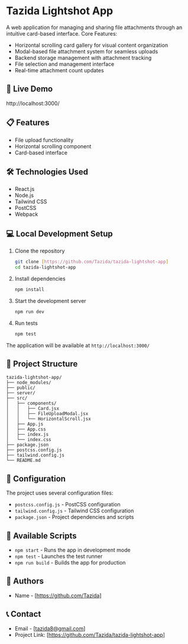 # Tazida Lightshot App
A web application for managing and sharing file attachments through an intuitive card-based interface.
Core Features:
- Horizontal scrolling card gallery for visual content organization
- Modal-based file attachment system for seamless uploads
- Backend storage management with attachment tracking
- File selection and management interface
- Real-time attachment count updates

## 🚀 Live Demo

http://localhost:3000/ 

## 📋 Features

- File upload functionality
- Horizontal scrolling component
- Card-based interface

## 🛠️ Technologies Used

- React.js
- Node.js
- Tailwind CSS
- PostCSS
- Webpack

## 💻 Local Development Setup

1. Clone the repository
   ```bash
   git clone [https://github.com/Tazida/tazida-lightshot-app]
   cd tazida-lightshot-app
   ```

2. Install dependencies
   ```bash
   npm install
   ```

3. Start the development server
   ```bash
   npm run dev
   ```

4. Run tests
   ```bash
   npm test
   ```

The application will be available at `http://localhost:3000/` 

## 📁 Project Structure

```
tazida-lightshot-app/
├── node_modules/
├── public/
├── server/
├── src/
│   ├── components/
│   │   ├── Card.jsx
│   │   ├── FileUploadModal.jsx
│   │   └── HorizontalScroll.jsx
│   ├── App.js
│   ├── App.css
│   ├── index.js
│   └── index.css
├── package.json
├── postcss.config.js
├── tailwind.config.js
└── README.md
```

## 🔧 Configuration

The project uses several configuration files:
- `postcss.config.js` - PostCSS configuration
- `tailwind.config.js` - Tailwind CSS configuration
- `package.json` - Project dependencies and scripts

## 📝 Available Scripts

- `npm start` - Runs the app in development mode
- `npm test` - Launches the test runner
- `npm run build` - Builds the app for production

## 👥 Authors

- Name - [https://github.com/Tazida]

## 📞 Contact

- Email - [tazida8@gmail.com]
- Project Link: [https://github.com/Tazida/tazida-lightshot-app]
